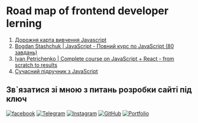 # Road map of frontend developer lerning

1. [Дорожня карта вивчення Javascript](https://github.com/frontend-coder/roadmapoffrontenddeveloper/blob/main/roadmap-javascript.md)
2. [Bogdan Stashchuk | JavaScript - Повний курс по JavaScript (80 завдань)](https://github.com/frontend-coder/roadmapoffrontenddeveloper/blob/main/Bogdan-Stashchuk-Complete-JavaScript-Course.md)
3. [Ivan Petrichenko | Complete course on JavaScript + React - from scratch to results](https://github.com/frontend-coder/roadmapoffrontenddeveloper/blob/main/Petrichenko-Complete-course-JavaScript-React.md)
4. [Сучасний підручник з JavaScript](https://github.com/frontend-coder/roadmapoffrontenddeveloper/blob/main/uk-javascript.md)

## Зв`язатися зі мною з питань розробки сайті під ключ

[![facebook](https://img.shields.io/badge/-Facebook-1877F2?style=for-the-badge&logo=Figma&logoColor=eeffff)](https://www.facebook.com/frontendercode)
[![Telegram](https://img.shields.io/badge/-Telegram-26A5E4?style=for-the-badge&logo=Telegram&logoColor=eeffff)](https://t.me/frontendcoder)
[![Instagram](https://img.shields.io/badge/-Instagram-E4405F?style=for-the-badge&logo=Instagram&logoColor=eeffff)](https://www.instagram.com/frontendercode/?hl=ru)
[![GitHub](https://img.shields.io/badge/-GitHub-181717?style=for-the-badge&logo=GitHub&logoColor=eeffff)](https://github.com/frontend-coder)
[![Portfolio](https://img.shields.io/badge/-Портфолио-181717?style=for-the-badge&logo=Internet-Archive&logoColor=eeffff)](https://codeontheboard.github.io/)
